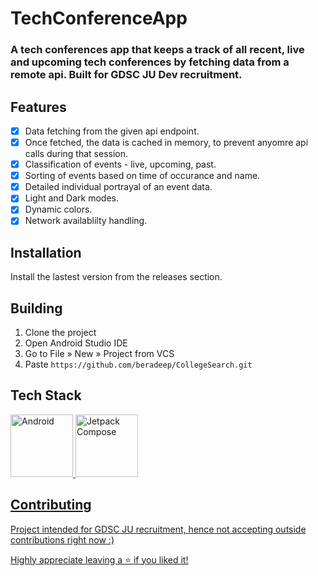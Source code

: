# TechConferenceApp
### A tech conferences app that keeps a track of all recent, live and upcoming tech conferences by fetching data from a remote api. Built for GDSC JU Dev recruitment.

## Features
- [x] Data fetching from the given api endpoint.
- [x] Once fetched, the data is cached in memory, to prevent anyomre api calls during that session.
- [x] Classification of events - live, upcoming, past.
- [x] Sorting of events based on time of occurance and name.
- [x] Detailed individual portrayal of an event data.
- [x] Light and Dark modes.
- [x] Dynamic colors.
- [x] Network availablilty handling.

## Installation

Install the lastest version from the releases section.
    
## Building

1. Clone the project
2. Open Android Studio IDE
3. Go to File » New » Project from VCS
4. Paste ``` https://github.com/beradeep/CollegeSearch.git ```

## Tech Stack

<a href='https://kotlinlang.org/docs/android-overview.html'><img alt='Android' src='https://developer.android.com/static/images/cluster-illustrations/kotlin-hero.svg' height='100px'>
<a href='https://developer.android.com/jetpack/compose'><img alt='Jetpack Compose' src='https://3.bp.blogspot.com/-VVp3WvJvl84/X0Vu6EjYqDI/AAAAAAAAPjU/ZOMKiUlgfg8ok8DY8Hc-ocOvGdB0z86AgCLcBGAsYHQ/s1600/jetpack%2Bcompose%2Bicon_RGB.png' height='100px'>


## Contributing

Project intended for GDSC JU recruitment, hence not accepting outside contributions right now :)

Highly appreciate leaving a :star: if you liked it!

